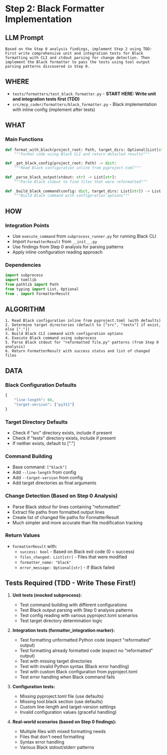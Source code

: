 # Step 2: Black Formatter Implementation

## LLM Prompt
```
Based on the Step 0 analysis findings, implement Step 2 using TDD: First write comprehensive unit and integration tests for Black formatting with CLI and stdout parsing for change detection. Then implement the Black formatter to pass the tests using tool output parsing patterns discovered in Step 0.
```

## WHERE
- `tests/formatters/test_black_formatter.py` - **START HERE: Write unit and integration tests first (TDD)**
- `src/mcp_coder/formatters/black_formatter.py` - Black implementation with inline config (implement after tests)

## WHAT
### Main Functions
```python
def format_with_black(project_root: Path, target_dirs: Optional[List[str]] = None) -> FormatterResult:
    """Format code using Black CLI and return detailed results"""

def _get_black_config(project_root: Path) -> dict:
    """Read Black configuration inline from pyproject.toml"""
    
def _parse_black_output(stdout: str) -> List[str]:
    """Parse Black stdout to find files that were reformatted"""
    
def _build_black_command(config: dict, target_dirs: List[str]) -> List[str]:
    """Build Black command with configuration options"""
```

## HOW
### Integration Points
- Use `execute_command` from `subprocess_runner.py` for running Black CLI
- Import `FormatterResult` from `__init__.py`
- Use findings from Step 0 analysis for parsing patterns
- Apply inline configuration reading approach

### Dependencies
```python
import subprocess
import tomllib
from pathlib import Path
from typing import List, Optional
from . import FormatterResult
```

## ALGORITHM
```
1. Read Black configuration inline from pyproject.toml (with defaults)
2. Determine target directories (default to ["src", "tests"] if exist, else ["."]) 
3. Build Black CLI command with configuration options
4. Execute Black command using subprocess
5. Parse Black stdout for "reformatted file.py" patterns (from Step 0 analysis)
6. Return FormatterResult with success status and list of changed files
```

## DATA
### Black Configuration Defaults
```python
{
    "line-length": 88,
    "target-version": ["py311"]
}
```

### Target Directory Defaults
- Check if "src" directory exists, include if present
- Check if "tests" directory exists, include if present  
- If neither exists, default to ["."]

### Command Building
- Base command: `["black"]`
- Add `--line-length` from config
- Add `--target-version` from config  
- Add target directories as final arguments

### Change Detection (Based on Step 0 Analysis)
- Parse Black stdout for lines containing "reformatted"
- Extract file paths from formatted output lines
- Create list of changed file paths for FormatterResult
- Much simpler and more accurate than file modification tracking

### Return Values
- `FormatterResult` with:
  - `success: bool` - Based on Black exit code (0 = success)
  - `files_changed: List[str]` - Files that were modified
  - `formatter_name: "black"`
  - `error_message: Optional[str]` - If Black failed

## Tests Required (TDD - Write These First!)
1. **Unit tests (mocked subprocess):**
   - Test command building with different configurations
   - Test Black output parsing with Step 0 analysis patterns
   - Test config reading with various pyproject.toml scenarios
   - Test target directory determination logic
   
2. **Integration tests (formatter_integration marker):**
   - Test formatting unformatted Python code (expect "reformatted" output)
   - Test formatting already formatted code (expect no "reformatted" output)
   - Test with missing target directories
   - Test with invalid Python syntax (Black error handling)
   - Test with custom Black configuration from pyproject.toml
   - Test error handling when Black command fails
   
3. **Configuration tests:**
   - Missing pyproject.toml file (use defaults)
   - Missing tool.black section (use defaults)
   - Custom line-length and target-version settings
   - Invalid configuration values (graceful handling)
   
4. **Real-world scenarios (based on Step 0 findings):**
   - Multiple files with mixed formatting needs
   - Files that don't need formatting
   - Syntax error handling
   - Various Black stdout/stderr patterns
